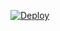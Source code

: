  

[![Deploy](https://www.herokucdn.com/deploy/button.svg)](https://heroku.com/deploy?template=https://github.com/iisgaurav/PglRobot.git) 


